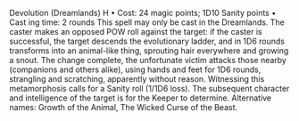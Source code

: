 Devolution (Dreamlands) H
• Cost:  24 magic points; 1D10 Sanity points
•
 Cast
ing time: 2 rounds
This spell may only be cast in the Dreamlands. The caster 
makes an opposed POW roll against the target: if the 
caster is successful, the target descends the evolutionary ladder, and in 1D6 rounds transforms into an animal-like 
thing, sprouting hair everywhere and growing a snout. The 
change complete, the unfortunate victim attacks those 
nearby (companions and others alike), using hands and 
feet for 1D6 rounds, strangling and scratching, apparently 
without reason. Witnessing this metamorphosis calls for 
a Sanity roll (1/1D6 loss). The subsequent character and 
intelligence of the target is for the Keeper to determine.
Alternative names: Growth of the Animal, The Wicked Curse 
of the Beast.
 
